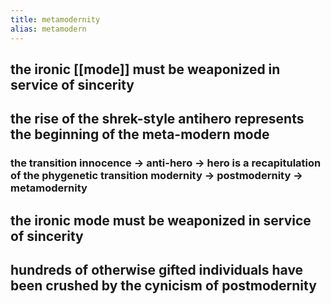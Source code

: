 ```yaml
---
title: metamodernity
alias: metamodern
---
```


## the ironic [[mode]] must be weaponized in service of sincerity
## the rise of the shrek-style antihero represents the beginning of the meta-modern mode
### the transition innocence -> anti-hero -> hero is a recapitulation of the phygenetic transition modernity -> postmodernity -> metamodernity
###
## the ironic mode must be weaponized in service of sincerity
## hundreds of otherwise gifted individuals have been crushed by the cynicism of postmodernity
